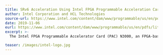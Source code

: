```yaml
---
title: SRv6 Acceleration Using Intel FPGA Programmable Acceleration Card N3000
author: Intel Corporation and HCL Technologies
source-url: https://www.intel.com/content/dam/www/programmable/us/en/pdfs/literature/wp/wp-01295-hcl-segment-routing-over-ipv6-acceleration-using-intel-fpga-programmable-acceleration-card-n3000.pdf
date: 2019-11-06
eurl: https://www.intel.com/content/dam/www/programmable/us/en/pdfs/literature/wp/wp-01295-hcl-segment-routing-over-ipv6-acceleration-using-intel-fpga-programmable-acceleration-card-n3000.pdf
excerpt: >-
  The Intel FPGA Programmable Accelerator Card (PAC) N3000, an FPGA-based solution, can be programmed to handle almost any type of functionality – including networking functions – thus improving network and server performance. HCL Technologies and Intel have co-authored a White Paper titled “Segment Routing Over IPv6 Acceleration Using Intel FPGA Programmable Acceleration Card N3000” that describes a solution to hardware-based SRv6 using FPGA technology to improve network performance.

teaser: /images/intel-logo.jpg
---
```

